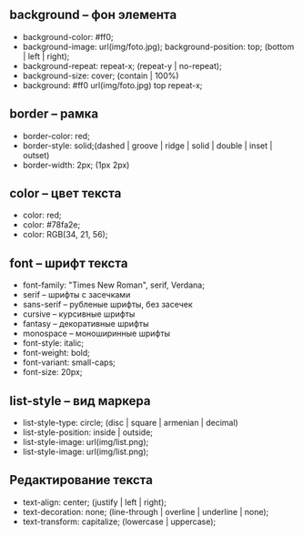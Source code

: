 ## background – фон элемента

- background-color: #ff0;
- background-image: url(img/foto.jpg);
background-position: top; (bottom | left | right);
- background-repeat: repeat-x; (repeat-y | no-repeat);
- background-size: cover; (contain | 100%)
- background: #ff0 url(img/foto.jpg) top repeat-x;

## border – рамка

- border-color: red;
- border-style: solid;(dashed | groove | ridge | solid | double | inset | outset)
- border-width: 2px; (1px 2px)

## color – цвет текста

- color: red;
- color: #78fa2e;
- color: RGB(34, 21, 56);

## font – шрифт текста

- font-family: "Times New Roman", serif, Verdana;
- serif – шрифты с засечками
- sans-serif – рубленые шрифты, без засечек
- cursive – курсивные шрифты
- fantasy – декоративные шрифты
- monospace – моноширинные шрифты
- font-style: italic;
- font-weight: bold;
- font-variant: small-caps;
- font-size: 20px;

## list-style – вид маркера

- list-style-type: circle; (disc | square | armenian | decimal)
- list-style-position: inside | outside;
- list-style-image: url(img/list.png);
- list-style-image: url(img/list.png);

## Редактирование текста

- text-align: center; (justify | left | right);
- text-decoration: none; (line-through | overline | underline | none);
- text-transform: capitalize; (lowercase | uppercase);
